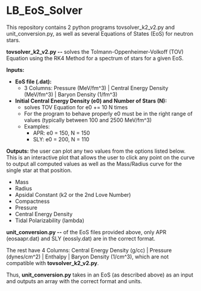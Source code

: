 # LB_EoS_Solver

This repository contains 2 python programs tovsolver_k2_v2.py and unit_conversion.py, as well as several Equations of States (EoS) for neutron stars. 

**tovsolver_k2_v2.py --** solves the Tolmann-Oppenheimer-Volkoff (TOV) Equation using the RK4 Method for a spectrum of stars for a given EoS. 

**Inputs:**
  - **EoS file (.dat):**
    - 3 Columns: Pressure (MeV/fm^3) | Central Energy Density (MeV/fm^3) | Baryon Density (1/fm^3)
  - **Initial Central Energy Density (e0) and Number of Stars (N):**
    - solves TOV Equation for e0 += 10 N times
    - For the program to behave properly e0 must be in the right range of values (typically between 100 and 2500 MeV/fm^3)
    - Examples:  
      - APR: e0 = 150, N = 150
      - SLY: e0 = 200, N = 110

**Outputs:** the user can plot any two values from the options listed below. This is an interactive plot that allows the user to click any point on the curve to output all computed values as well as the Mass/Radius curve for the single star at that position. 
  - Mass
  - Radius
  - Apsidal Constant (k2 or the 2nd Love Number)
  - Compactness 
  - Pressure
  - Central Energy Density
  - Tidal Polarizability (lambda)


**unit_conversion.py --** of the EoS files provided above, only APR (eosaapr.dat) and SLY (eossly.dat) are in the correct format. 

The rest have 4 Columns: Central Energy Density (g/cc) | Pressure (dynes/cm^2) | Enthalpy | Baryon Density (1/cm^3), which are not compatible with **tovsolver_k2_v2.py**. 

Thus, **unit_conversion.py** takes in an EoS (as described above) as an input and outputs an array with the correct format and units.


